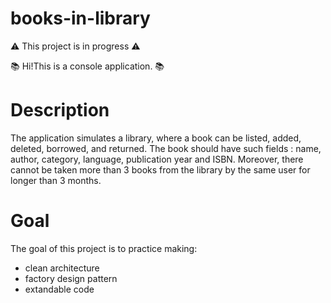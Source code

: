 # books-in-library 
:warning: This project is in progress :warning:

📚 Hi!This is a console application. 📚 

# Description 
The application simulates a library, where a book can be listed, added, deleted, borrowed, and returned. The book should have such fields : name, author, category, language, publication year and ISBN. Moreover, there cannot be taken more than 3 books from the library by the same user for longer than 3 months.

# Goal
The goal of this project is to practice making: 
- clean architecture
- factory design pattern
- extandable code

